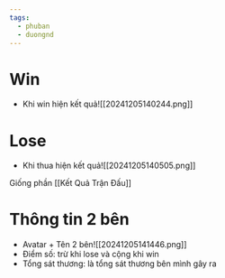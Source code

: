 ```yaml
---
tags:
  - phuban
  - duongnd
---
```

# Win
- Khi win hiện kết quả![[20241205140244.png]]

# Lose
- Khi thua hiện kết quả![[20241205140505.png]]

Giống phần [[Kết Quả Trận Đấu]]
# Thông tin 2 bên
- Avatar + Tên 2 bên![[20241205141446.png]]
- Điểm số: trừ khi lose và cộng khi win
- Tổng sát thương: là tổng sát thương bên mình gây ra